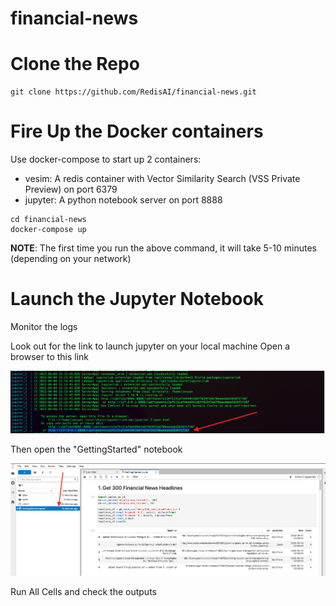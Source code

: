 # financial-news

# Clone the Repo 
```
git clone https://github.com/RedisAI/financial-news.git
```
# Fire Up the Docker containers
Use docker-compose to start up 2 containers:
* vesim: A redis container with Vector Similarity Search (VSS Private Preview) on port 6379
* jupyter: A python notebook server on port 8888
    
```
cd financial-news
docker-compose up
```
**NOTE**: The first time you run the above command, it will take 5-10 minutes (depending on your network)

# Launch the Jupyter Notebook
Monitor the logs 

Look out for the link to launch jupyter on your local machine
Open a browser to this link

![Check the link at the bottom of the screen](./data/screenshot.png)

Then open the "GettingStarted" notebook


![Open Getting Started Notebook](./data/screenshot2.png)

Run All Cells and check the outputs

